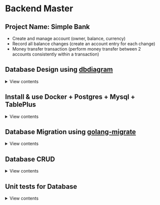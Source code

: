 # Backend Master

## Project Name: Simple Bank

- Create and manage account (owner, balance, currency)
- Record all balance changes (create an account entry for each change)
- Money transfer transaction (perform money transfer between 2 accounts consistently within a transaction)

## Database Design using [dbdiagram](https://dbdiagram.io)

<details>
<summary>View contents</summary>

Design database tables using <https://dbdiagram.io>

### Setup dbdigram

```sh
# install dbdocs
npm i -g dbdocs

# check dbdocs
dbdocs

# create doc directory
mkdir doc

# copy dbml codes and paste in db.dbml file
# install "vscode-dbml" extension to highlight codes
touch db.dbml

# login to dbdocs
dbdocs login

# generate dbdocs view
dbdocs build doc/db.dbml

# visit: https://dbdocs.io/foyezar/simplebank

# set password
# dbdocs password --set <password> --project <project name>
dbdocs password --set secret --project simplebank

# remove a project
# dbdocs remove <project name>
dbdocs remove simplebank

# install dbml cli
npm i -g @dbml/cli

# convert a dbml file to sql
# dbml2sql <path-to-dbml-file> [--mysql|--postgres] -o <output-filepath>
dbml2sql doc/db.dbml --postgres -o doc/schema.sql

# convert a sql file to dbml
# sql2dbml <path-to-sql-file> [--mysql|--postgres] -o <output-filepath>
sql2dbml doc/schema.sql --postgres -o doc/db.dbml
```

</details>

## Install & use Docker + Postgres + Mysql + TablePlus

<details>
<summary>View contents</summary>

- Download & install docker: [link](https://docs.docker.com/desktop/install/mac-install)

Postgresql

```sh
# Pull postgres image
docker pull postgres:15:2-alpine

# Start postgres container
docker run --name postgres15 -p 5432:5432 -e POSTGRES_USER=root -e POSTGRES_PASSWORD=testpass -d postgres:15.2-alpine

# Run command in container
docker exec -it postgres15 psql -U root

# Test connection
SELECT now();
```

Postgres commands <sup>[ref](https://hasura.io/blog/top-psql-commands-and-flags-you-need-to-know-postgresql/)</sup>

```sh
# Connect to a database (same host)
# -W - forces for the user password
psql -d db_name -U username -W

# Connect to a database (different host)
psql -h db_address -d db_name -U username -W

# Connect to a database (different host in SSL mode)
psql "sslmode=require host=db_address dbname=my_db user=root"

# Know all available psql commands
\?

# List all databases
\l

# Clear screen
# Ctrl + L
\! clear
\! cls

# Create a database
create database mydb;

# Switch to another database
\c db_name

# List database tables
\dt

# Create a table
CREATE TABLE accounts (
  id serial PRIMARY KEY,
  username varchar NOT NULL
);

# Insert data in a able
INSERT INTO accounts (username) VALUES ('foyez');

# Select data from a table
SELECT * FROM accounts;

# describe a table
\d table_name
\d+ table_name # more information

# Delete a database
drop database mydb;

# List all schemas
\dn

# List users and their roles
\du

# Retrieve a specific user
\du username

# Quit psql
\q
```

Mysql

```sh
# Pull mysql image
docker pull mysql:8

# Start mysql container
docker run --name mysql8 -p 3306:3306 -e MYSQL_ROOT_PASSWORD=testpass -d mysql:8

# Run command in container
docker exec -it mysql8 mysql -uroot -ptestpass
```

Create a Postgres database from command line

```sh
# enter postgres shell & create a database
docker exec -it postres15 sh
createdb --username=root --owner=root simple_bank
dropdb simple_bank

# create a database
docker exec -it postres15 createdb --username=root --owner=root simple_bank

# login to db cli
docker exec -it postgres15 psql -U root simple_bank

# exit from db cli
\q
```

Mysql commands <sup>[ref](http://g2pc1.bu.edu/~qzpeng/manual/MySQL%20Commands.htm)</sup>

```sh
# Connect to database
mysql -h hostname -u username -p
mysql -uroot -ptestpass

# Create a database from command line
mysql -e "create database db_name" -u username -p

# Create a database
create database db_name;

# Show database list
show databases;

# Switch to a database
use db_name;

# Show table list
show tables;

# Create a table
CREATE TABLE accounts (
  id INT(50) NOT NULL AUTO_INCREMENT PRIMARY KEY,
  username VARCHAR(100) NOT NULL
);

# Insert data in a table
INSERT INTO accounts (username) VALUES ('foyez');

# Select data from a table
SELECT * FROM accounts;

# Describe a table
describe table_name;

# Delete a database
drop database db_name;

# Delete a table
drop table table_name;

# Quit mysql
exit;
```

Create a Mysql database from command line

```sh
# create a database
docker exec -it mysql8 mysql -e "create database db_name" -u username -p

# delete a database
docker exec -it mysql8 mysql -e "drop database db_name" -u username -p

# login to db cli
docker exec -it mysql8 mysql db_name -u username -p

# exit from db cli
\q
```

Show docker logs

```sh
# Postgres
docker logs postgres15

# Mysql
docker logs mysql8
```

Searching ran commands starting with `docker run`

```sh
history | grep "docker run"
```

- Download & install database management tool [TablePlus](https://tableplus.com/)

</details>

## Database Migration using [golang-migrate](https://github.com/golang-migrate/migrate)

<details>
<summary>View contents</summary>

Install migrate cli: [link](https://github.com/golang-migrate/migrate/tree/master/cmd/migrate)

```sh
$ curl -L https://github.com/golang-migrate/migrate/releases/download/$version/migrate.$os-$arch.tar.gz | tar xvz
# OR
brew install golang-migrate

# migrate help command
migrate -help

# create migration files
migrate create -ext sql -dir db/migration -seq init_schema
```

</details>

## Database CRUD

<details>
<summary>View contents</summary>

- Create: insert new records to the database
- Read: select or search for records in the database
- Update: change some fields of the record in the database
- Delete: remove records from the database

### CRUD Tools

- Database/SQL: t
- ORM: GORM
- SQLX
- SQLC

### Setup [SQLC](https://sqlc.dev/)

```sh
# install sqlc
brew install sqlc

# to know sqlc commands
sqlc help

# Create an empty sqlc.yaml settings file
# schema_path: db/migration
# query path: db/query
# output path: db/sqlc
sqlc init

# Generate Go code from SQL
sqlc generate
```

</details>

## Unit tests for Database

<details>
<summary>View contents</summary>

- Install a pure postgres driver for Go's database/sql package

```sh
go get github.com/lib/pq
```

`main_test.go`

```go
package db

import (
 "database/sql"
 "log"
 "os"
 "testing"

 _ "github.com/lib/pq"
)

const (
 dbDriver = "postgres"
 dbSource = "postgresql://root:testpass@localhost:5432/simplebank?sslmode=disable"
)

var testQueries *Queries

func TestMain(m *testing.M) {
 db, err := sql.Open(dbDriver, dbSource)
 if err != nil {
  log.Fatal("cannot connect to db: ", err)
 }

 testQueries = New(db)

 os.Exit(m.Run())
}
```

- Run `go mod tidy` to add dependency in `go.mod` file
- Install [testify](https://github.com/stretchr/testify) - `A toolkit for assertions and mocks`

```sh
go get github.com/stretchr/testify
```

`account_test.go`

```go
package db

import (
 "context"
 "testing"

 "github.com/stretchr/testify/require"
)

func TestCreateAccount(t *testing.T) {
 arg := CreateAccountParams{
  Owner:    "Mithu",
  Balance:  20,
  Currency: "USD",
 }
 account, err := testQueries.CreateAccount(context.Background(), arg)
 require.NoError(t, err)
 require.NotEmpty(t, account)

 require.Equal(t, account.Owner, arg.Owner)
 require.Equal(t, account.Balance, arg.Balance)
 require.Equal(t, account.Currency, arg.Currency)

 require.NotZero(t, account.ID)
 require.NotZero(t, account.CreatedAt)
}
```

- Run `go mod tidy` to add _testify_ dependency

</details>

